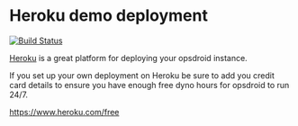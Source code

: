 # Heroku demo deployment

[![Build Status](https://travis-ci.com/opsdroid/demo-bot.svg?branch=master)](https://travis-ci.com/opsdroid/demo-bot)

[Heroku](https://heroku.com/) is a great platform for deploying your opsdroid instance.

If you set up your own deployment on Heroku be sure to add you credit card details to ensure you have enough free dyno hours for
opsdroid to run 24/7.

https://www.heroku.com/free